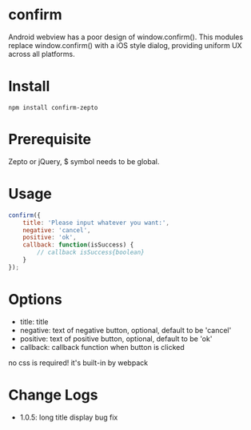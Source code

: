 # confirm

Android webview has a poor design of window.confirm().
This modules replace window.confirm() with a iOS style dialog, providing uniform UX across all platforms.

# Install

```npm install confirm-zepto```

# Prerequisite

Zepto or jQuery, $ symbol needs to be global.

# Usage

```javascript
confirm({
    title: 'Please input whatever you want:',
    negative: 'cancel',
    positive: 'ok',
    callback: function(isSuccess) {
        // callback isSuccess{boolean}
    }
});
```

# Options

* title: title
* negative: text of negative button, optional, default to be 'cancel'
* positive: text of positive button, optional, default to be 'ok'
* callback: callback function when button is clicked

no css is required! it's built-in by webpack

# Change Logs

* 1.0.5: long title display bug fix